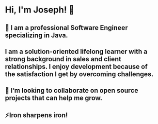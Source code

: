 # Hi, I'm Joseph! 👋

## 💬 I am a professional Software Engineer specializing in Java. 

## I am a solution-oriented lifelong learner with a strong background in sales and client relationships. I enjoy development because of the satisfaction I get by overcoming challenges. 

##  👯 I’m looking to collaborate on open source projects that can help me grow. 
## ⚡Iron sharpens iron!

<!--
**J0311/J0311** is a ✨ _special_ ✨ repository because its `README.md` (this file) appears on your GitHub profile.

Here are some ideas to get you started:

- 🔭 I’m currently working on ...
- 🌱 I’m currently learning ...
- 👯 I’m looking to collaborate on ...
- 🤔 I’m looking for help with ...
- 💬 Ask me about ...
- 📫 How to reach me: ...
- 😄 Pronouns: ...
- ⚡ Fun fact: ...
-->

